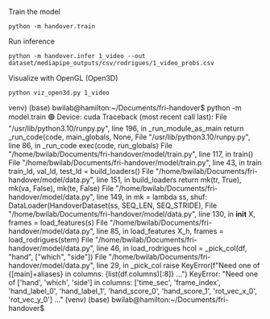 Train the model
```
python -m handover.train
```
Run inference 
```
python -m handover.infer 1_video --out dataset/mediapipe_outputs/csv/rodrigues/1_video_probs.csv
```

Visualize with OpenGL (Open3D)
```
python viz_open3d.py 1_video
```

venv) (base) bwilab@hamilton:~/Documents/fri-handover$ python -m model.train
🟢 Device: cuda
Traceback (most recent call last):
  File "/usr/lib/python3.10/runpy.py", line 196, in _run_module_as_main
    return _run_code(code, main_globals, None,
  File "/usr/lib/python3.10/runpy.py", line 86, in _run_code
    exec(code, run_globals)
  File "/home/bwilab/Documents/fri-handover/model/train.py", line 117, in <module>
    train()
  File "/home/bwilab/Documents/fri-handover/model/train.py", line 43, in train
    train_ld, val_ld, test_ld = build_loaders()
  File "/home/bwilab/Documents/fri-handover/model/data.py", line 151, in build_loaders
    return mk(tr, True), mk(va, False), mk(te, False)
  File "/home/bwilab/Documents/fri-handover/model/data.py", line 149, in <lambda>
    mk = lambda ss, shuf: DataLoader(HandoverDataset(ss, SEQ_LEN, SEQ_STRIDE),
  File "/home/bwilab/Documents/fri-handover/model/data.py", line 130, in __init__
    X, frames = load_features(s)
  File "/home/bwilab/Documents/fri-handover/model/data.py", line 85, in load_features
    X_h, frames = load_rodrigues(stem)
  File "/home/bwilab/Documents/fri-handover/model/data.py", line 46, in load_rodrigues
    hcol = _pick_col(df, "hand",  ["which", "side"])
  File "/home/bwilab/Documents/fri-handover/model/data.py", line 29, in _pick_col
    raise KeyError(f"Need one of {[main]+aliases} in columns: {list(df.columns)[:8]} ...")
KeyError: "Need one of ['hand', 'which', 'side'] in columns: ['time_sec', 'frame_index', 'hand_label_0', 'hand_label_1', 'hand_score_0', 'hand_score_1', 'rot_vec_x_0', 'rot_vec_y_0'] ..."
(venv) (base) bwilab@hamilton:~/Documents/fri-handover$ 